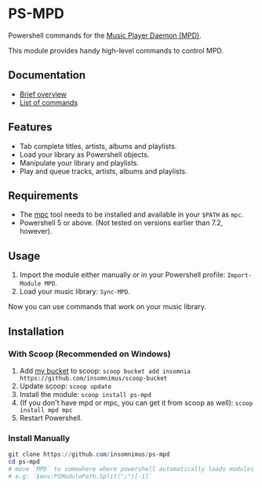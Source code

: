 # PS-MPD
Powershell commands for the [Music Player Daemon (MPD)](https://github.com/MusicPlayerDaemon/MPD).

This module provides handy high-level commands to control MPD.

## Documentation
- [Brief overview](documentation.md)
- [List of commands](docs/)

## Features
- Tab complete titles, artists, albums and playlists.
- Load your library as Powershell objects.
- Manipulate your library and playlists.
- Play and queue tracks, artists, albums and playlists.

## Requirements
- The [mpc](https://github.com/MusicPlayerDaemon/mpc) tool needs to be installed and available in your `$PATH` as `mpc`.
- Powershell 5 or above. (Not tested on versions earlier than 7.2, however).

## Usage
1. Import the module either manually or in your Powershell profile: `Import-Module MPD`.
2. Load your music library: `Sync-MPD`.

Now you can use commands that work on your music library.

## Installation
### With Scoop (Recommended on Windows)
1. Add [my bucket](https://github.com/insomnimus/scoop-bucket) to scoop:
	`scoop bucket add insomnia https://github.com/insomnimus/scoop-bucket`
2. Update scoop:
	`scoop update`
3. Install the module:
	`scoop install ps-mpd`
4. (If you don't have mpd or mpc, you can get it from scoop as well):
	`scoop install mpd mpc`
5. Restart Powershell.

### Install Manually
```powershell
git clone https://github.com/insomnimus/ps-mpd
cd ps-mpd
# move `MPD` to somewhere where powershell automatically loads modules from
# e.g: `$env:PSModulePath.Split(";")[-1]`
```
